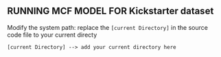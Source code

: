 RUNNING MCF MODEL FOR Kickstarter dataset
-----------------------------------------
Modify the system path: replace the ``[current Directory]`` in the source code file to your current directy
```
[current Directory] --> add your current directory here
```
